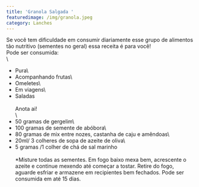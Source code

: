 ```yaml
---
title: 'Granola Salgada '
featuredimage: /img/granola.jpeg
category: Lanches
---
```

Se você tem dificuldade em consumir diariamente esse grupo de alimentos tão nutritivo (sementes no geral) essa receita é para você!\
Pode ser consumida:\
\
- Pura\
- Acompanhando frutas\
- Omeletes\
- Em viagens\
- Saladas\
\
Anota ai!\
\
- 50 gramas de gergelim\
- 100 gramas de semente de abóbora\
- 80 gramas de mix entre nozes, castanha de caju e amêndoas\
- 20ml/ 3 colheres de sopa de azeite de oliva\
- 5 gramas /1 colher de chá de sal marinho\
\
*Misture todas as sementes. Em fogo baixo mexa bem, acrescente o azeite e continue mexendo até começar a tostar. Retire do fogo, aguarde esfriar e armazene em recipientes bem fechados. Pode ser consumida em até 15 dias.
